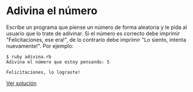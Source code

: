 # Adivina el número

Escribe un programa que piense un número de forma aleatoria y le pida al usuario que lo trate de adivinar. Si el número es correcto debe imprimir "Felicitaciones, ese era!", de lo contrario debe imprimir "Lo siento, intenta nuevamente!". Por ejemplo:

```
$ ruby adivina.rb
Adivina el número que estoy pensando: 5

Felicitaciones, lo lograste!
```

[Ver solución](solutions/adivina.rb)
